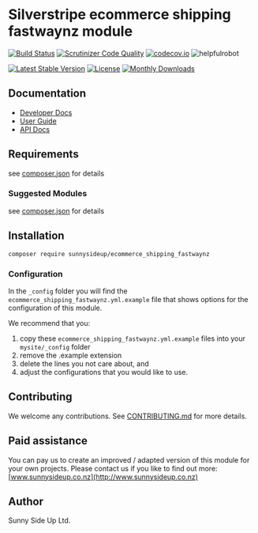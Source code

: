# Silverstripe ecommerce shipping fastwaynz module
[![Build Status](https://travis-ci.org/sunnysideup/silverstripe-ecommerce_shipping_fastwaynz.svg?branch=master)](https://travis-ci.org/sunnysideup/silverstripe-ecommerce_shipping_fastwaynz)
[![Scrutinizer Code Quality](https://scrutinizer-ci.com/g/sunnysideup/silverstripe-ecommerce_shipping_fastwaynz/badges/quality-score.png?b=master)](https://scrutinizer-ci.com/g/sunnysideup/silverstripe-ecommerce_shipping_fastwaynz/?branch=master)
[![codecov.io](https://codecov.io/github/sunnysideup/silverstripe-ecommerce_shipping_fastwaynz/coverage.svg?branch=master)](https://codecov.io/github/sunnysideup/silverstripe-ecommerce_shipping_fastwaynz?branch=master)
![helpfulrobot](https://helpfulrobot.io/sunnysideup/ecommerce_shipping_fastwaynz/badge)

[![Latest Stable Version](https://poser.pugx.org/sunnysideup/ecommerce_shipping_fastwaynz/version)](https://packagist.org/packages/sunnysideup/ecommerce_shipping_fastwaynz)
[![License](https://poser.pugx.org/sunnysideup/ecommerce_shipping_fastwaynz/license)](https://packagist.org/packages/sunnysideup/ecommerce_shipping_fastwaynz)
[![Monthly Downloads](https://poser.pugx.org/sunnysideup/ecommerce_shipping_fastwaynz/d/monthly)](https://packagist.org/packages/sunnysideup/ecommerce_shipping_fastwaynz)


## Documentation



 * [Developer Docs](docs/en/INDEX.md)
 * [User Guide](docs/en/userguide.md)
 * [API Docs](http://docs.ssmods.com/sunnysideup/ecommerce_shipping_fastwaynz/classes.xhtml)

## Requirements



see [composer.json](composer.json) for details

### Suggested Modules



see [composer.json](composer.json) for details


## Installation


```
composer require sunnysideup/ecommerce_shipping_fastwaynz
```

### Configuration



In the `_config` folder you will find the `ecommerce_shipping_fastwaynz.yml.example`
file that shows options for the configuration of this module.

We recommend that you:

  1. copy these `ecommerce_shipping_fastwaynz.yml.example` files into your
`mysite/_config` folder
  2. remove the .example extension
  3. delete the lines you not care about, and
  4. adjust the configurations that you would like to use.


## Contributing



We welcome any contributions. See [CONTRIBUTING.md](CONTRIBUTING.md) for more details.

## Paid assistance



You can pay us to create an improved / adapted version of this module for your own projects.  Please contact us if you like to find out more: [www.sunnysideup.co.nz](http://www.sunnysideup.co.nz)

## Author



Sunny Side Up Ltd.
